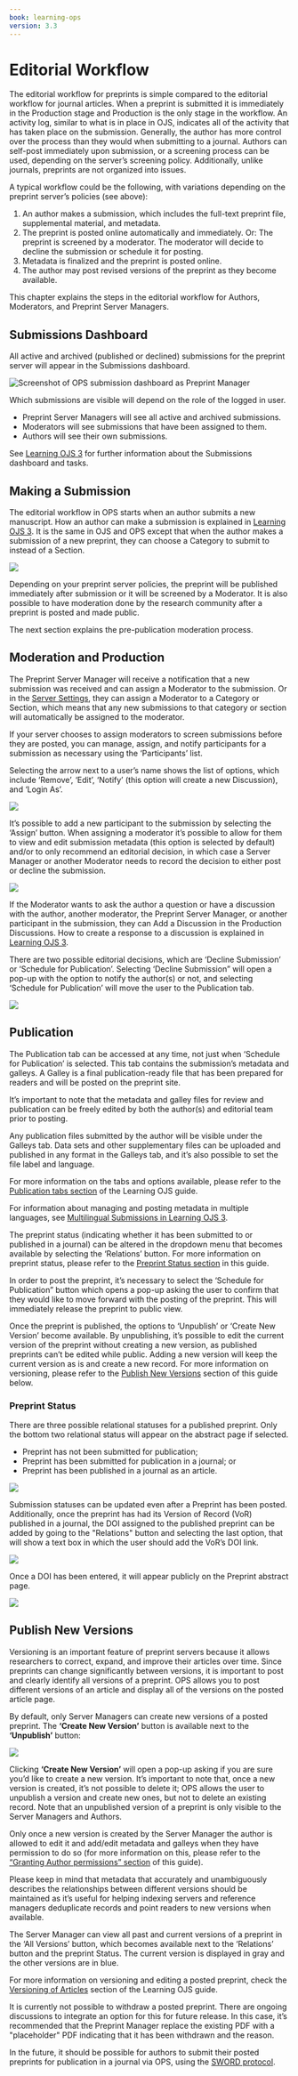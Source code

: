 ```yaml
---
book: learning-ops
version: 3.3
---
```

# Editorial Workflow

The editorial workflow for preprints is simple compared to the editorial workflow for journal articles. When a preprint is submitted it is immediately in the Production stage and Production is the only stage in the workflow. An activity log, similar to what is in place in OJS, indicates all of the activity that has taken place on the submission. Generally, the author has more control over the process than they would when submitting to a journal. Authors can self-post immediately upon submission, or a screening process can be used, depending on the server’s screening policy. Additionally, unlike journals, preprints are not organized into issues.

A typical workflow could be the following, with variations depending on the preprint server’s policies (see above):

1. An author makes a submission, which includes the full-text preprint file, supplemental material, and metadata.
2. The preprint is posted online automatically and immediately.
Or:
The preprint is screened by a moderator. The moderator will decide to decline the
submission or schedule it for posting.
3. Metadata is finalized and the preprint is posted online.
4. The author may post revised versions of the preprint as they become available.

This chapter explains the steps in the editorial workflow for Authors, Moderators, and Preprint Server Managers.

## Submissions Dashboard

All active and archived (published or declined) submissions for the preprint server will
appear in the Submissions dashboard.

![Screenshot of OPS submission dashboard as Preprint Manager](./assets/learning-ops3.3-submissions-dashboard.png)

Which submissions are visible will depend on the role of the logged in user.

* Preprint Server Managers will see all active and archived submissions.
* Moderators will see submissions that have been assigned to them.
* Authors will see their own submissions.

See [Learning OJS 3](https://docs.pkp.sfu.ca/learning-ojs/en/editorial-workflow#tasks) for further information about the Submissions dashboard and tasks.

## Making a Submission

The editorial workflow in OPS starts when an author submits a new manuscript.
How an author can make a submission is explained in [Learning OJS 3](https://docs.pkp.sfu.ca/learning-ojs/en/authoring). It is the same in OJS and OPS except that when the author makes a submission of a new preprint, they can choose a Category to submit to instead of a Section.

![](./assets/learning-ops-make-submission-choose-category.png)

Depending on your preprint server policies, the preprint will be published immediately
after submission or it will be screened by a Moderator. It is also possible to have moderation done by the research community after a preprint is posted and made public.

The next section explains the pre-publication moderation process.

## Moderation and Production

The Preprint Server Manager will receive a notification that a new submission was received
and can assign a Moderator to the submission. Or in the [Server Settings](./setup#server-settings), they can assign a Moderator to a Category or Section, which means that any new submissions to that category or section will automatically be assigned to the moderator.

If your server chooses to assign moderators to screen submissions before they are posted, you can manage, assign, and notify participants for a submission as necessary using the ‘Participants’ list.

Selecting the arrow next to a user’s name shows the list of options, which include ‘Remove’, ‘Edit’, ‘Notify’ (this option will create a new Discussion), and ‘Login As’.

![](./assets/learning-ops3.3-editorial-workflow-participants.png)

It’s possible to add a new participant to the submission by selecting the ‘Assign’ button. When assigning a moderator it’s possible to allow for them to view and edit submission metadata (this option is selected by default) and/or to only recommend an editorial decision, in which case a Server Manager or another Moderator needs to record the decision to either post or decline the submission.

![](./assets/learning-ops-editorial-workflow-assign-participant.png)

If the Moderator wants to ask the author a question or have a discussion with the author, another moderator, the Preprint Server Manager, or another participant in the submission, they can Add a Discussion in the Production Discussions. How to create a response to a discussion is explained in [Learning OJS 3](/learning-ojs/en/editorial-workflow#consult-with-the-author).

There are two possible editorial decisions, which are ‘Decline Submission’ or ‘Schedule for Publication’. Selecting ‘Decline Submission” will open a pop-up with the option to notify the author(s) or not, and selecting ‘Schedule for Publication’ will move the user to the Publication tab.

![](./assets/learning-ops-editorial-workflow-editorial-decision.png)

## Publication

The Publication tab can be accessed at any time, not just when ‘Schedule for Publication’ is selected. This tab contains the submission’s metadata and galleys. A Galley is a final publication-ready file that has been prepared for readers and will be posted on the preprint site.

It’s important to note that the metadata and galley files for review and publication can be freely edited by both the author(s) and editorial team prior to posting.

Any publication files submitted by the author will be visible under the Galleys tab. Data sets and other supplementary files can be uploaded and published in any format in the Galleys tab, and it’s also possible to set the file label and language.

For more information on the tabs and options available, please refer to the [Publication tabs section](/learning-ojs/en/production-publication#publication-tabs) of the Learning OJS guide.

For information about managing and posting metadata in multiple languages, see [Multilingual Submissions in Learning OJS 3](/learning-ojs/en/production-publication#multilingual-submissions).

The preprint status (indicating whether it has been submitted to or published in a journal) can be altered in the dropdown menu that becomes available by selecting the ‘Relations’ button. For more information on preprint status, please refer to the [Preprint Status section](#preprint-status) in this guide.

In order to post the preprint, it’s necessary to select the ‘Schedule for Publication” button which opens a pop-up asking the user to confirm that they would like to move forward with the posting of the preprint. This will immediately release the preprint to public view.

Once the preprint is published, the options to ‘Unpublish’ or ‘Create New Version’ become available. By unpublishing, it’s possible to edit the current version of the preprint without creating a new version, as published preprints can’t be edited while public. Adding a new version will keep the current version as is and create a new record. For more information on versioning, please refer to the [Publish New Versions](./editorial-workflow#versioning) section of this guide below.

### Preprint Status

There are three possible relational statuses for a published preprint.
Only the bottom two relational status will appear on the abstract page if selected.

* Preprint has not been submitted for publication;
* Preprint has been submitted for publication in a journal; or
* Preprint has been published in a journal as an article.

![](./assets/learning-ops-editorial-workflow-preprint-status.png)

Submission statuses can be updated even after a Preprint has been posted. Additionally, once the preprint has had its Version of Record (VoR) published in a journal, the DOI assigned to the published preprint can be added by going to the "Relations" button and selecting the last option, that will show a text box in which the user should add the VoR’s DOI link.

![](./assets/learning-ops-editorial-workflow-relations.png)

Once a DOI has been entered, it will appear publicly on the Preprint abstract page.

![](./assets/learning-ops-editorial-workflow-abstract-page.png)

## Publish New Versions

Versioning is an important feature of preprint servers because it allows researchers to correct, expand, and improve their articles over time. Since preprints can change significantly between versions, it is important to post and clearly identify all versions of a preprint. OPS allows you to post different versions of an article and display all of the versions on the posted article page.

By default, only Server Managers can create new versions of a posted preprint. The **‘Create New Version’** button is available next to the **‘Unpublish’** button:

![](./assets/learning-ops-editorial-workflow-create-new-version.png)

Clicking **‘Create New Version’** will open a pop-up asking if you are sure you’d like to create a new version. It’s important to note that, once a new version is created, it’s not possible to delete it; OPS allows the user to unpublish a version and create new ones, but not to delete an existing record. Note that an unpublished version of a preprint is only visible to the Server Managers and Authors.

Only once a new version is created by the Server Manager the author is allowed to edit it and add/edit metadata and galleys when they have permission to do so (for more information on this, please refer to the [“Granting Author permissions” section](./users-roles#granting-author-permissions) of this guide).

Please keep in mind that metadata that accurately and unambiguously describes the relationships between different versions should be maintained as it’s useful for helping indexing servers and reference managers deduplicate records and point readers to new versions when available.

The Server Manager can view all past and current versions of a preprint in the ‘All Versions’ button, which becomes available next to the ‘Relations’ button and the preprint Status. The current version is displayed in gray and the other versions are in blue.

For more information on versioning and editing a posted preprint, check the [Versioning of Articles](/learning-ojs/en/production-publication#versioning-of-articles) section of the Learning OJS guide.

It is currently not possible to withdraw a posted preprint. There are ongoing discussions to integrate an option for this for future release. In this case, it’s recommended that the Preprint Manager replace the existing PDF with a "placeholder" PDF indicating that it has been withdrawn and the reason.

In the future, it should be possible for authors to submit their posted preprints for publication in a journal via OPS, using the [SWORD protocol](http://swordapp.org/).

